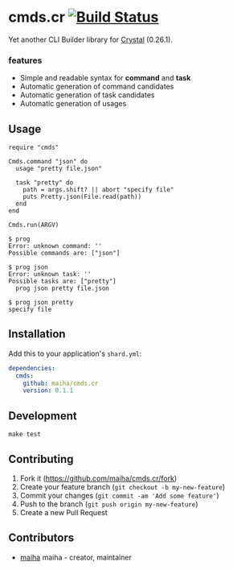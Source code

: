 # cmds.cr [![Build Status](https://travis-ci.org/maiha/cmds.cr.svg?branch=master)](https://travis-ci.org/maiha/cmds.cr)

Yet another CLI Builder library for [Crystal](http://crystal-lang.org/)
(0.26.1).

### features
- Simple and readable syntax for **command** and **task**
- Automatic generation of command candidates
- Automatic generation of task candidates
- Automatic generation of usages

## Usage

```crystal
require "cmds"

Cmds.command "json" do
  usage "pretty file.json"

  task "pretty" do
    path = args.shift? || abort "specify file"
    puts Pretty.json(File.read(path))
  end
end

Cmds.run(ARGV)
```

```console
$ prog
Error: unknown command: ''
Possible commands are: ["json"]

$ prog json
Error: unknown task: ''
Possible tasks are: ["pretty"]
  prog json pretty file.json

$ prog json pretty
specify file
```

## Installation

Add this to your application's `shard.yml`:

```yaml
dependencies:
  cmds:
    github: maiha/cmds.cr
    version: 0.1.1
```

## Development

```console
make test
```

## Contributing

1. Fork it (<https://github.com/maiha/cmds.cr/fork>)
2. Create your feature branch (`git checkout -b my-new-feature`)
3. Commit your changes (`git commit -am 'Add some feature'`)
4. Push to the branch (`git push origin my-new-feature`)
5. Create a new Pull Request

## Contributors

- [maiha](https://github.com/maiha) maiha - creator, maintainer
